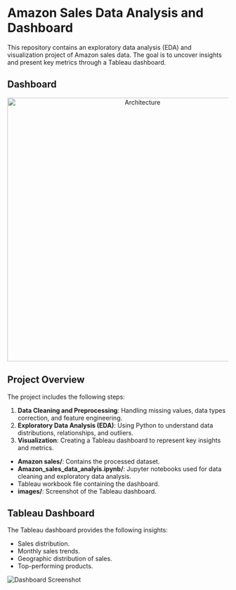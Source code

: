 

# Amazon Sales Data Analysis and Dashboard

This repository contains an exploratory data analysis (EDA) and visualization project of Amazon sales data. The goal is to uncover insights and present key metrics through a Tableau dashboard.

## Dashboard

<p align="center">
  <img src="./image/Screenshot 2024-08-26 at 8.10.04 PM.png" width="600" title="Architecture" alt="Architecture">
  </p>

## Project Overview

The project includes the following steps:
1. **Data Cleaning and Preprocessing**: Handling missing values, data types correction, and feature engineering.
2. **Exploratory Data Analysis (EDA)**: Using Python to understand data distributions, relationships, and outliers.
3. **Visualization**: Creating a Tableau dashboard to represent key insights and metrics.


- **Amazon sales/**: Contains the processed dataset.
- **Amazon_sales_data_analyis.ipynb/**: Jupyter notebooks used for data cleaning and exploratory data analysis.
- Tableau workbook file containing the dashboard.
- **images/**: Screenshot of the Tableau dashboard.


## Tableau Dashboard

The Tableau dashboard provides the following insights:
- Sales distribution.
- Monthly sales trends.
- Geographic distribution of sales.
- Top-performing products.

![Dashboard Screenshot](images/dashboard_screenshot.png)
